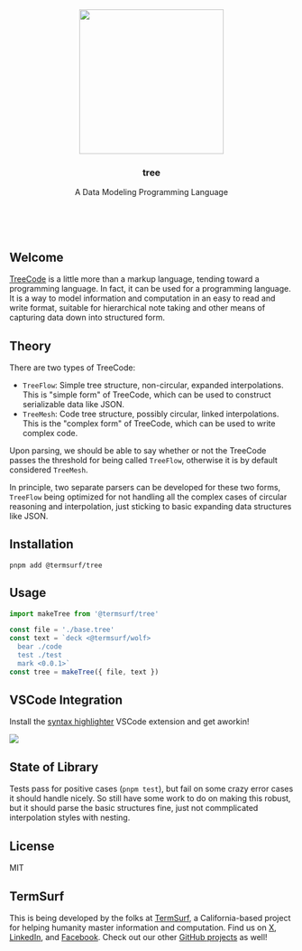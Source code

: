 <br/>
<br/>
<br/>
<br/>
<br/>
<br/>
<br/>

<p align='center'>
  <img src='https://github.com/termsurf/tree/blob/make/view/tree.svg?raw=true' height='256'>
</p>

<h3 align='center'>tree</h3>
<p align='center'>
  A Data Modeling Programming Language
</p>

<br/>
<br/>
<br/>

## Welcome

[TreeCode](https://tree.surf) is a little more than a markup language,
tending toward a programming language. In fact, it can be used for a
programming language. It is a way to model information and computation
in an easy to read and write format, suitable for hierarchical note
taking and other means of capturing data down into structured form.

## Theory

There are two types of TreeCode:

- `TreeFlow`: Simple tree structure, non-circular, expanded
  interpolations. This is "simple form" of TreeCode, which can be used
  to construct serializable data like JSON.
- `TreeMesh`: Code tree structure, possibly circular, linked
  interpolations. This is the "complex form" of TreeCode, which can be
  used to write complex code.

Upon parsing, we should be able to say whether or not the TreeCode
passes the threshold for being called `TreeFlow`, otherwise it is by
default considered `TreeMesh`.

In principle, two separate parsers can be developed for these two forms,
`TreeFlow` being optimized for not handling all the complex cases of
circular reasoning and interpolation, just sticking to basic expanding
data structures like JSON.

## Installation

```
pnpm add @termsurf/tree
```

## Usage

```ts
import makeTree from '@termsurf/tree'

const file = './base.tree'
const text = `deck <@termsurf/wolf>
  bear ./code
  test ./test
  mark <0.0.1>`
const tree = makeTree({ file, text })
```

## VSCode Integration

Install the
[syntax highlighter](https://marketplace.visualstudio.com/items?itemName=termsurf.tree-code)
VSCode extension and get aworkin!

<img src='https://github.com/termsurf/tree/blob/make/view/tree.png?raw=true' />

## State of Library

Tests pass for positive cases (`pnpm test`), but fail on some crazy
error cases it should handle nicely. So still have some work to do on
making this robust, but it should parse the basic structures fine, just
not commplicated interpolation styles with nesting.

## License

MIT

## TermSurf

This is being developed by the folks at [TermSurf](https://term.surf), a
California-based project for helping humanity master information and
computation. Find us on [X](https://twitter.com/termsurf),
[LinkedIn](https://www.linkedin.com/company/termsurf), and
[Facebook](https://www.facebook.com/termsurf). Check out our other
[GitHub projects](https://github.com/termsurf) as well!
